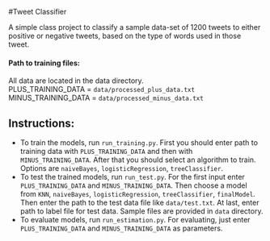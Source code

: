 #Tweet Classifier

A simple class project to classify a sample data-set of 1200 tweets to either positive or negative tweets, based on the
type of words used in those tweet.

#### Path to training files:
All data are located in the data directory.<br>
PLUS_TRAINING_DATA = `data/processed_plus_data.txt`<br>
MINUS_TRAINING_DATA = `data/processed_minus_data.txt`

## Instructions:
- To train the models, run `run_training.py`. First you should enter path to training data with
`PLUS_TRAINING_DATA` and then with `MINUS_TRAINING_DATA`. After that you should select an algorithm
to train. Options are `naiveBayes`, `logisticRegression`, `treeClassifier`.
- To test the trained models, run `run_test.py`. For the first input enter `PLUS_TRAINING_DATA` and `MINUS_TRAINING_DATA`. Then choose a model from `KNN`, `naiveBayes`, `logisticRegression`, `treeClassifier`, `finalModel`. Then enter the path to the test data file like `data/test.txt`. At last, enter path to label file for test data. Sample files are provided in `data` directory.
- To evaluate models, run `run_estimation.py`. For evaluating, just enter `PLUS_TRAINING_DATA` and `MINUS_TRAINING_DATA` as parameters.